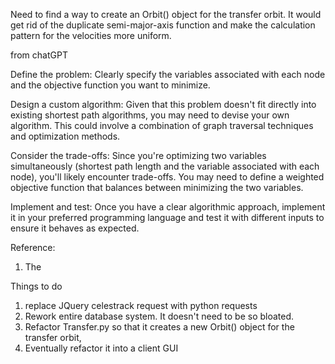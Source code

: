 Need to find a way to create an Orbit() object for the transfer orbit. 
It would get rid of the duplicate semi-major-axis function and make the calculation pattern for the velocities more uniform.


from chatGPT

Define the problem: Clearly specify the variables associated with each node and the objective function you want to minimize.

Design a custom algorithm: Given that this problem doesn't fit directly into existing shortest path algorithms, you may need to devise your own algorithm. This could involve a combination of graph traversal techniques and optimization methods.

Consider the trade-offs: Since you're optimizing two variables simultaneously (shortest path length and the variable associated with each node), you'll likely encounter trade-offs. You may need to define a weighted objective function that balances between minimizing the two variables.

Implement and test: Once you have a clear algorithmic approach, implement it in your preferred programming language and test it with different inputs to ensure it behaves as expected.

Reference:

1. The 

Things to do
1. replace JQuery celestrack request with python requests
2. Rework entire database system. It doesn't need to be so bloated.
3. Refactor Transfer.py so that it creates a new Orbit() object for the transfer orbit,
4. Eventually refactor it into a client GUI